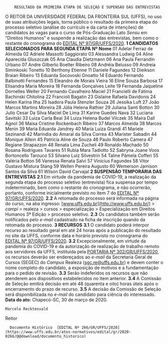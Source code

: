         RESULTADO DA PRIMEIRA ETAPA DE SELEÇÃO E SUPENSÃO DAS ENTREVISTAS  

 O REITOR DA UNIVERSIDADE FEDERAL DA FRONTEIRA SUL (UFFS), no uso de suas atribuições legais, torna público o resultado da primeira etapa do processo seletivo (análise do currículo e da carta de intenções) de candidatos às vagas para o curso de Pós-Graduação Lato *Sensu*  em “Direitos Humanos” e suspende a realização das entrevistas, bem como o restante do cronograma do [EDITAL Nº 97/GR/UFFS/2020](https://www.uffs.edu.br/atos-normativos/edital/gr/2020-0097).  **1 CANDIDATOS SELECIONADOS PARA SEGUNDA ETAPA**     **Nº**    **Nome**     01   Adelar Ferraz de Almeida     02   Adriele Massotti Saggiorato     03   Alessandra Ludwig     04   Aline Aparecida Gluszczak     05   Ana Claudia Dietzmann     06   Ana Paula Ferrandin Urbano     07   Andre Gilberto Boelter Ribeiro     08   Andréia Belusso     09   Andreia Siminkoski Tonetto     10   Berthony Etienne     11   Daniele Fagundes     12   Dieikson Braian Ribeiro     13   Eduarda Socovoski Gnoatto     14   Eduardo Fernando Balbinotti Fernandes     15   Eleandro de Morais Vieira     16   Eline Souza Barbosa     17   Elisandra Maria Moreira     18   Fernanda Gonçalves Leite     19   Fernanda Jaqueline Dornelles Welter     20   Fernando Cavalheiro Maciel     21   Francielli de Fátima Bachinski Chitolina     22   Francioli Bagatin     23   Gislaine Rafaela Davidonis     24   Helen Karina Ilha     25   Isadora Paula Stenzler Souza     26   Jessika Luft     27   João Marcos Martins Moreira     28   Júlia Helena Rathier     29   Juliana Santi Botton     30   Julio Cesar Da Silva Maciel De Lima     31   Karine Guedes Nava     32   Luciana Savitski     33   Luiza Carla Beal     34   Luiza Helena Budel Vilczek     35   Maira Dall Agnol     36   Maisa Cristine Rockenbach Ribeiro     37   Marcos Almeida     38   Marcos Menin     39   Maria Eduarda Jandrey     40   María Luiza Grandi     41   Mariele Sezinandi     42   Marindia do Amaral da Silva Correa     43   Marister Sabadin     44   Monique Allein     45   Patricia Aline de Souza     46   Paulo Roberto Camera     47   Regiane Strapazzon     48   Renata Lima Zucheli     49   Ronaldo Machado     50   Rosana Rodrigues Tavares     51   Rubia Mara Tadiotto     52   Sabryna Joane Voos Bortoncello Tarouco     53   Silvano Luiz Silvestrin     54   Taline Pâmela Cofferi     55   Valéria Botton     56   Vanessa Renata Salvi     57   Vinicius Fagundes     58   Vitor Gustavo Mistura Stang     59   Wellen Pereira Augusto     60   Wemerson Jamison Santos da Silva     61   Wilson David Carvajal      **2 SUSPENSÃO TEMPORÁRIA DAS ENTREVISTAS** **2.1**  Em virtude da pandemia de COVID-19, a realização da segunda etapa do processo seletivo (entrevista) fica suspensa por tempo indeterminado, bem como o restante do cronograma, e não ocorrerão, portanto, conforme inicialmente previsto no item 7 do [EDITAL Nº 97/GR/UFFS/2020](https://www.uffs.edu.br/atos-normativos/edital/gr/2020-0097). **2.2**  A retomada do processo será informada na página do curso, na aba ingresso: [www.uffs.edu.br](http://www.uffs.edu.br/) > *campi*  > realeza > cursos > especialização > Especialização em Direitos Humanos 3ª Edição > processo seletivo. **2.3**  Os candidatos também serão notificados pelo *e-mail*  cadastrado na ficha de inscrição quando da retomada do processo.  **3 RECURSOS** **3.1**  O candidato poderá interpor recurso ao resultado geral em até 24 horas após a publicação do resultado no site da UFFS, conforme data e horário previsto no cronograma do [EDITAL Nº 97/GR/UFFS/2020](https://www.uffs.edu.br/atos-normativos/edital/gr/2020-0097). **3.2**  Excepcionalmente, em virtude da pandemia do COVID-19 e da autorização de realização de trabalho remoto aos servidores da UFFS, instituída pela [PORTARIA Nº 302/GR/UFFS/2020](https://www.uffs.edu.br/atos-normativos/portaria/gr/2020-0302), os recursos deverão ser endereçados ao *e-mail*  da Secretaria Geral de Cursos (SEGEC) do *Campus*  Realeza (sgc.re@uffs.edu.br) e devem conter o nome completo do candidato, a exposição de motivos e a fundamentação para o pedido de revisão. **3.3**  Serão indeferidos os recursos que não atenderem aos dispositivos estabelecidos no item anterior. **3.4**  A Comissão de Seleção emitirá decisão em até 48 (quarenta e oito) horas úteis após o encerramento do prazo de recurso. **3.5**  A decisão da Comissão de Seleção será disponibilizada no *e-mail*  do candidato para ciência do interessado.        **Data do ato:** Chapecó-SC, 30 de março de 2020.   
 

    Marcelo Recktenvald   
 Reitor 

      Documento Histórico  [EDITAL Nº 266/GR/UFFS/2020](https://www.uffs.edu.br/atos-normativos/edital/gr/2020-0266/@@download/documento_historico)     
      